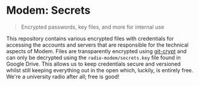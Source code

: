 # Modem: Secrets

> Encrypted passwords, key files, and more for internal use

This repository contains various encrypted files with credentials for accessing the accounts and servers that are responsible for the technical aspects of Modem. Files are transparently encrypted using [git-crypt](https://github.com/AGWA/git-crypt) and can only be decrypted using the `radio-modem/secrets.key` file found in Google Drive. This allows us to keep credentials secure and versioned whilst still keeping everything out in the open which, luckily, is entirely free. We're a university radio after all; free is good!
